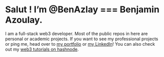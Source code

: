 # Salut ! I’m @BenAzlay === Benjamin Azoulay.
I am a full-stack web3 developer.
Most of the public repos in here are personal or academic projects.
If you want to see my professional projects or ping me, head over to [my portfolio](https://benjaminazoulay.com/) or [my LinkedIn](https://www.linkedin.com/in/benjaminazoulay1/)!
You can also check out my [web3 tutorials on hashnode](https://blog.benjaminazoulay.com/).
